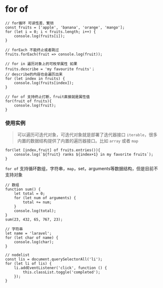# for of
```
// for循环 可读性差、繁琐
const fruits = ['apple', 'banana', 'orange', 'mango'];
for (let i = 0; i < fruits.length; i++) {
    console.log(fruits[i]);
}

// forEach 不能终止或者跳过
fruits.forEach(fruit => console.log(fruit));

// for in 遍历对象上的可枚举属性 如果
fruits.describe = 'my favourite fruits'；
// describe的内容也会遍历出来
for (let index in fruits) {
    console.log(fruits[index]);
}

// for of 支持终止打断，fruit直接就是属性值
for(fruit of fruits){
	console.log(fruit);
}
```
### 使用实例
> 可以遍历可迭代对象，可迭代对象就是部署了迭代器接口 `iterable`，很多内置的数据结构提供了内置的遍历器接口。比如 `array` 或者 `map`

```
for(let [index,fruit] of fruits.entries()){
	console.log(`${fruit} ranks ${index+1} in my favorite fruits`);
}
```
`for of` 支持循环数组，字符串，`map`，set，arguments等数据结构，但是目前不支持对象

```
// 数组
function sum() {
    let total = 0;
    for (let num of arguments) {
        total += num;
    }
    console.log(total);
}
sum(23, 432, 65, 767, 23);

// 字符串
let name = 'laravel';
for (let char of name) {
    console.log(char);
}

// nodelist
const lis = document.querySelectorAll('li');
for (let li of lis) {
    li.addEventListener('click', function () {
        this.classList.toggle('completed');
    });
}
```
